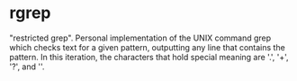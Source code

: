 # rgrep
"restricted grep". Personal implementation of the UNIX command grep which checks text for a given pattern, outputting any line that contains the pattern. In this iteration, the characters that hold special meaning are '.', '+', '?', and '\'.
